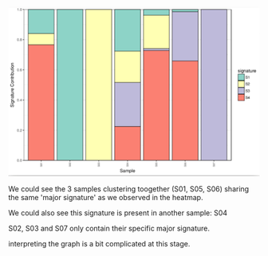 ![Contribution](../img/4signatures_contribution.png)

We could see the 3 samples clustering toogether (S01, S05, S06) sharing the same 'major signature' as we observed in the heatmap.

We could also see this signature is present in another sample: S04

S02, S03 and S07 only contain their specific major signature.

interpreting the graph is a bit complicated at this stage.




